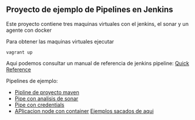 ## Proyecto de ejemplo de Pipelines en Jenkins

Este proyecto contiene tres maquinas virtuales con el jenkins, el sonar y un agente con docker

Para obtener las maquinas virtuales ejecutar 
```
vagrant up
```

Aqui podemos consultar un manual de referencia de jenkins pipeline: [Quick Reference](https://www.cloudbees.com/sites/default/files/declarative-pipeline-refcard.pdf)

Pipelines de ejemplo:
* [Pipline de proyecto maven](https://github.com/francescjp/jenkinspiplines/blob/master/pipes/maven2.groovy)
* [Pipe con analisis de sonar](https://github.com/francescjp/jenkinspiplines/blob/master/pipes/sonar.groovy)
* [Pipe con credentials](https://github.com/francescjp/jenkinspiplines/blob/master/pipes/saucelabs.groovy)
* [APlicacion node con container](https://github.com/francescjp/jenkinspiplines/blob/master/pipes/docker-node.groovy)
[Ejemplos sacados de aqui](https://bitbucket.org/itnove/jenkinsdeclarativepipelines)
